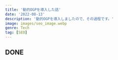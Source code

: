```yaml
---
title: '動的OGPを導入した話'
date: '2022-08-13'
description: '動的OGPを導入しましたので、その過程です。'
image: images/seo_image.webp
genre: Tech
tag: [SEO]
---
```


## DONE
